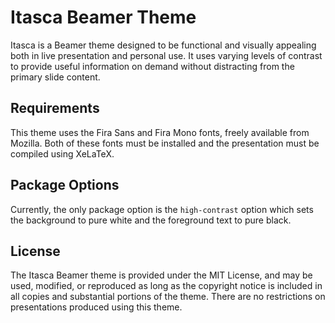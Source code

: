 Itasca Beamer Theme
===================

Itasca is a Beamer theme designed to be functional and visually appealing both in live presentation and personal use.
It uses varying levels of contrast to provide useful information on demand without distracting from the primary slide content.

Requirements
------------

This theme uses the Fira Sans and Fira Mono fonts, freely available from Mozilla.
Both of these fonts must be installed and the presentation must be compiled using XeLaTeX.

Package Options
---------------

Currently, the only package option is the `high-contrast` option which sets the background to pure white and the foreground text to pure black.

License
-------

The Itasca Beamer theme is provided under the MIT License, and may be used, modified, or reproduced as long as the copyright notice is included in all copies and substantial portions of the theme.
There are no restrictions on presentations produced using this theme.
